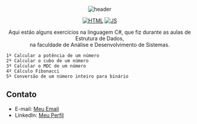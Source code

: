 <p align="center">
  
<img src="https://camo.githubusercontent.com/82291b0fe831bfc6781e07fc5090cbd0a8b912bb8b8d4fec0696c881834f81ac/68747470733a2f2f70726f626f742e6d656469612f394575424971676170492e676966" width="100%" height="2">

</p>
<div align="center">
  
![header](https://capsule-render.vercel.app/api?type=soft&text=⭐️ESTRUTURA%20DE%20DADOS%20⭐&fontAlign=50&fontAlignY=60&fontSize=30&animation=fadeIn&height=100)

</div>

<div align="center">

  [![HTML](https://img.shields.io/badge/Feito%20com-HTML-purple)](#) 
  [![JS](https://img.shields.io/badge/Feito%20com-JS-purple)](#)    

</div>

<p align="center"> 
  Aqui estão alguns exercícios na linguagem C#, que fiz durante as aulas de Estrutura de Dados, 
  </br> na faculdade de Análise e Desenvolvimento de Sistemas. </br>

    1º Calcular a potência de um número 
    2º Calcular o cubo de um número 
    3º Calcular o MDC de um número 
    4º Cálculo Fibonacci
    5º Conversão de um número inteiro para binário 
</p>

## Contato

- E-mail: [Meu Email](mailto:agonsalvessissa@gmail.com)
- LinkedIn: [Meu Perfil](https://www.linkedin.com/in/alerrandra)

<p align="center">
<img src="https://camo.githubusercontent.com/82291b0fe831bfc6781e07fc5090cbd0a8b912bb8b8d4fec0696c881834f81ac/68747470733a2f2f70726f626f742e6d656469612f394575424971676170492e676966" width="100%" height="2">
</p>
